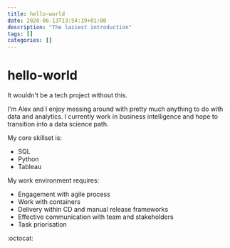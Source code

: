 ```yaml
---
title: hello-world
date: 2020-06-13T13:54:19+01:00
description: "The laziest introduction"
tags: []
categories: []
---
```

# hello-world
It wouldn't be a tech project without this.

I'm Alex and I enjoy messing around with pretty much anything to do with data and analytics. I currently work in business intelligence and hope to transition into a data science path.

My core skillset is:
- SQL
- Python
- Tableau

My work environment requires:
- Engagement with agile process
- Work with containers
- Delivery within CD and manual release frameworks
- Effective communication with team and stakeholders
- Task priorisation

:octocat:
